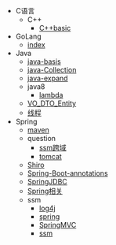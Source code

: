 * C语言
  * C++
    * [C++basic](C语言/C++/C++basic.md)
* GoLang
  * [index](GoLang/index.md)
* Java
  * [java-basis](Java/java-basis.md)
  * [java-Collection](Java/java-Collection.md)
  * [java-expand](Java/java-expand.md)
  * java8
    * [lambda](Java/java8/lambda.md)
  * [VO_DTO_Entity](Java/VO_DTO_Entity.md)
  * [线程](Java/线程.md)
* Spring
  * [maven](Spring/maven.md)
  * question
    * [ssm跨域](Spring/question/ssm跨域.md)
    * [tomcat](Spring/question/tomcat.md)
  * [Shiro](Spring/Shiro.md)
  * [Spring-Boot-annotations](Spring/Spring-Boot-annotations.md)
  * [SpringJDBC](Spring/SpringJDBC.md)
  * [Spring相关](Spring/Spring相关.md)
  * ssm
    * [log4j](Spring/ssm/log4j.md)
    * [spring](Spring/ssm/spring.md)
    * [SpringMVC](Spring/ssm/SpringMVC.md)
    * [ssm](Spring/ssm/ssm.md)
